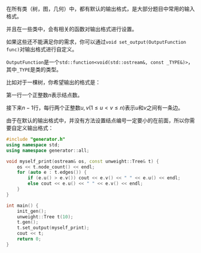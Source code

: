在所有类（树，图，几何）中，都有默认的输出格式，是大部分题目中常用的输入格式。

并且在一些类中，会有相关的函数对输出格式进行设置。

如果这些还不能满足你的需求，你可以通过`void set_output(OutputFunction func)`对输出格式进行自定义。

`OutputFunction`是一个`std::function<void(std::ostream&, const _TYPE&)>`，其中`_TYPE`是类的类型。

比如对于一棵树，你希望输出的格式是：

第一行一个正整数$n$表示结点数。

接下来$n-1$行，每行两个正整数$u,v(1\le u\lt v\le n)$表示$u$和$v$之间有一条边。

由于在默认的输出格式中，并没有方法设置结点编号一定要小的在前面，所以你需要自定义输出格式：

```cpp
#include "generator.h"
using namespace std;
using namespace generator::all;

void myself_print(ostream& os, const unweight::Tree& t) {
    os << t.node_count() << endl;
    for (auto e : t.edges()) {
        if (e.u() > e.v()) cout << e.v() << " " << e.u() << endl;
        else cout << e.u() << " " << e.v() << endl;
    }
}

int main() {
    init_gen();
    unweight::Tree t(10);
    t.gen();
    t.set_output(myself_print);
    cout << t;
    return 0;
}
```


